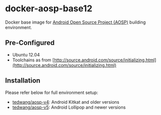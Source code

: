 docker-aosp-base12
==================

Docker base image for [Android Open Source Project (AOSP)](https://android.googlesource.com/ "Android Open Source Project (AOSP)") building environment.

## Pre-Configured ##
- Ubuntu 12.04
- Toolchains as from [http://source.android.com/source/initializing.html](http://source.android.com/source/initializing.html)

## Installation ##
Please refer below for full environment setup:

- [tedwang/aosp-v4](https://registry.hub.docker.com/u/tedwang/aosp-v4/ "tedwang/aosp-v4"): Android Kitkat and older versions
- [tedwang/aosp-v5](https://registry.hub.docker.com/u/tedwang/aosp-v5/ "tedwang/aosp-v5"): Android Lollipop and newer versions
